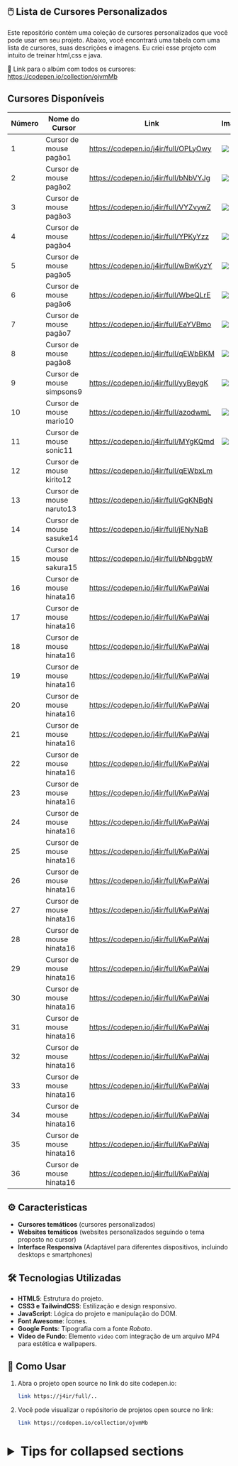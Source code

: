 ## 🖱️ Lista de Cursores Personalizados

Este repositório contém uma coleção de cursores personalizados que você pode usar em seu projeto. Abaixo, você encontrará uma tabela com uma lista de cursores, suas descrições e imagens. Eu criei esse projeto com intuito de treinar html,css e java.

🔗 Link para o albúm com todos os cursores: https://codepen.io/collection/ojvmMb

## Cursores Disponíveis

| Número | Nome do Cursor              | Link                                  | Imagem                                      | Video                                            |
|--------|-----------------------------|---------------------------------------|---------------------------------------------|--------------------------------------------------|
| 1      | Cursor de mouse pagão1      | https://codepen.io/j4ir/full/OPLyOwy  | <img src="https://i.imgur.com/58p9VOO.jpeg">| https://youtube.com/shorts/LlliV_dVkJg           |
| 2      | Cursor de mouse pagão2      | https://codepen.io/j4ir/full/bNbVYJg  | <img src="https://i.imgur.com/t8uZNOg.jpeg">| https://youtube.com/shorts/KddHpOdQKcE           |
| 3      | Cursor de mouse pagão3      | https://codepen.io/j4ir/full/VYZvywZ  | <img src="https://i.imgur.com/1GgUoSY.jpeg">| https://youtube.com/shorts/LfJirmzGSi8           |
| 4      | Cursor de mouse pagão4      | https://codepen.io/j4ir/full/YPKyYzz  | <img src="https://i.imgur.com/dciQ0PY.jpeg">| https://youtube.com/shorts/pvAKd294n04           |
| 5      | Cursor de mouse pagão5      | https://codepen.io/j4ir/full/wBwKyzY  | <img src="https://i.imgur.com/OsjSnYK.jpeg">| https://youtube.com/shorts/TxLGREq_1do           |
| 6      | Cursor de mouse pagão6      | https://codepen.io/j4ir/full/WbeQLrE  | <img src="https://i.imgur.com/1zt1wI2.jpeg">| https://youtube.com/shorts/PW8-XmJ6LDw           |
| 7      | Cursor de mouse pagão7      | https://codepen.io/j4ir/full/EaYVBmo  | <img src="https://i.imgur.com/mm60ZNe.jpeg">| https://youtube.com/shorts/gpacxigxDAk           |
| 8      | Cursor de mouse pagão8      | https://codepen.io/j4ir/full/qEWbBKM  | <img src="https://i.imgur.com/R87WRRJ.jpeg">| https://youtube.com/shorts/nPXVwUAcWXI           |
| 9      | Cursor de mouse simpsons9   | https://codepen.io/j4ir/full/yyBeygK  | <img src="https://i.imgur.com/r88jpBy.png"> | https://youtube.com/shorts/B1a84stishg           |
| 10      | Cursor de mouse mario10    | https://codepen.io/j4ir/full/azodwmL  | <img src="https://i.imgur.com/ttLziVZ.png"> | https://youtube.com/shorts/E1DsK1Xg5uE           |
| 11      | Cursor de mouse sonic11    | https://codepen.io/j4ir/full/MYgKQmd  | <img src="https://i.imgur.com/bSCFQXe.png"> | https://youtube.com/shorts/qsWNX7njFu4           |
| 12      | Cursor de mouse kirito12   | https://codepen.io/j4ir/full/qEWbxLm  | <img src="">       |
| 13      | Cursor de mouse naruto13   | https://codepen.io/j4ir/full/GgKNBgN  | <img src="">       |
| 14      | Cursor de mouse sasuke14   | https://codepen.io/j4ir/full/jENyNaB  | <img src="">      |
| 15      | Cursor de mouse sakura15   | https://codepen.io/j4ir/full/bNbggbW  | <img src="">      |
| 16      | Cursor de mouse hinata16   | https://codepen.io/j4ir/full/KwPaWaj  | <img src="">      |
| 17      | Cursor de mouse hinata16   | https://codepen.io/j4ir/full/KwPaWaj  | <img src="">      |
| 18      | Cursor de mouse hinata16   | https://codepen.io/j4ir/full/KwPaWaj  | <img src="">      |
| 19      | Cursor de mouse hinata16   | https://codepen.io/j4ir/full/KwPaWaj  | <img src="">      |
| 20      | Cursor de mouse hinata16   | https://codepen.io/j4ir/full/KwPaWaj  | <img src="">      |
| 21      | Cursor de mouse hinata16   | https://codepen.io/j4ir/full/KwPaWaj  | <img src="">      |
| 22      | Cursor de mouse hinata16   | https://codepen.io/j4ir/full/KwPaWaj  | <img src="">      |
| 23      | Cursor de mouse hinata16   | https://codepen.io/j4ir/full/KwPaWaj  | <img src="">      |
| 24      | Cursor de mouse hinata16   | https://codepen.io/j4ir/full/KwPaWaj  | <img src="">      |
| 25      | Cursor de mouse hinata16   | https://codepen.io/j4ir/full/KwPaWaj  | <img src="">      |
| 26      | Cursor de mouse hinata16   | https://codepen.io/j4ir/full/KwPaWaj  | <img src="">      |
| 27      | Cursor de mouse hinata16   | https://codepen.io/j4ir/full/KwPaWaj  | <img src="">      |
| 28      | Cursor de mouse hinata16   | https://codepen.io/j4ir/full/KwPaWaj  | <img src="">      |
| 29      | Cursor de mouse hinata16   | https://codepen.io/j4ir/full/KwPaWaj  | <img src="">      |
| 30      | Cursor de mouse hinata16   | https://codepen.io/j4ir/full/KwPaWaj  | <img src="">      |
| 31      | Cursor de mouse hinata16   | https://codepen.io/j4ir/full/KwPaWaj  | <img src="">      |
| 32      | Cursor de mouse hinata16   | https://codepen.io/j4ir/full/KwPaWaj  | <img src="">      |
| 33      | Cursor de mouse hinata16   | https://codepen.io/j4ir/full/KwPaWaj  | <img src="">      |
| 34      | Cursor de mouse hinata16   | https://codepen.io/j4ir/full/KwPaWaj  | <img src="">      |
| 35      | Cursor de mouse hinata16   | https://codepen.io/j4ir/full/KwPaWaj  | <img src="">      |
| 36      | Cursor de mouse hinata16   | https://codepen.io/j4ir/full/KwPaWaj  | <img src="">      |


## ⚙️ Caracteristicas   
- **Cursores temáticos** (cursores personalizados)
- **Websites temáticos** (websites personalizados seguindo o tema proposto no cursor)
- **Interface Responsiva** (Adaptável para diferentes dispositivos, incluindo desktops e smartphones)

## 🛠️ Tecnologias Utilizadas

- **HTML5**: Estrutura do projeto.
- **CSS3 e TailwindCSS**: Estilização e design responsivo.
- **JavaScript**: Lógica do projeto e manipulação do DOM.
- **Font Awesome**: Ícones.
- **Google Fonts**: Tipografia com a fonte *Roboto*.
- **Vídeo de Fundo**: Elemento `video` com integração de um arquivo MP4 para estética e wallpapers.

## 🚀 Como Usar

1. Abra o projeto open source no link do site codepen.io:
   ```bash
   link https://j4ir/full/..
2. Você pode visualizar o repósitorio de projetos open source no link:
   ```bash
   link https://codepen.io/collection/ojvmMb

<html lang="en">
 <head>
  <meta charset="utf-8"/>
  <meta content="width=device-width, initial-scale=1.0" name="viewport"/>
  <link href="https://cdnjs.cloudflare.com/ajax/libs/font-awesome/5.15.3/css/all.min.css" rel="stylesheet"/>
  <link href="https://fonts.googleapis.com/css2?family=Roboto:wght@400;700&amp;display=swap" rel="stylesheet"/>
    <div class="md:w-1/2 p-4">
     <h1 class="text-2xl font-bold mb-4">
<details>

<summary>Tips for collapsed sections</summary>

You can add a header

You can add text within a collapsed section. 

You can add an image or a code block, too.

```ruby
   puts "Hello World"
```

</details>     
